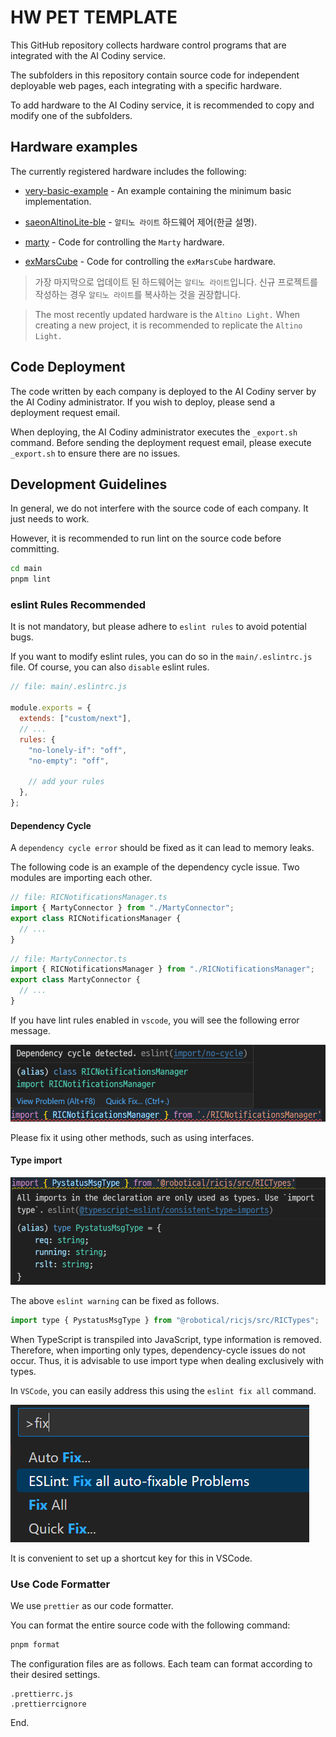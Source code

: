 # HW PET TEMPLATE

This GitHub repository collects hardware control programs that are integrated with the AI Codiny service.

The subfolders in this repository contain source code for independent deployable web pages, each integrating with a specific hardware.

To add hardware to the AI Codiny service, it is recommended to copy and modify one of the subfolders.

## Hardware examples

The currently registered hardware includes the following:

- [very-basic-example](./very-basic-example/README.md) - An example containing the minimum basic implementation.

- [saeonAltinoLite-ble](./saeonAltinoLite-ble/README.md) - `알티노 라이트` 하드웨어 제어(한글 설명).
- [marty](./marty/README.md) - Code for controlling the `Marty` hardware.
- [exMarsCube](./exMarsCube/README.md) - Code for controlling the `exMarsCube` hardware.

> 가장 마지막으로 업데이트 된 하드웨어는 `알티노 라이트`입니다. 신규 프로젝트를 작성하는 경우 `알티노 라이트`를 복사하는 것을 권장합니다.

> The most recently updated hardware is the `Altino Light.` When creating a new project, it is recommended to replicate the `Altino Light.`

## Code Deployment

The code written by each company is deployed to the AI Codiny server by the AI Codiny administrator. If you wish to deploy, please send a deployment request email.

When deploying, the AI Codiny administrator executes the `_export.sh` command. Before sending the deployment request email, please execute `_export.sh` to ensure there are no issues.

## Development Guidelines

In general, we do not interfere with the source code of each company. It just needs to work.

However, it is recommended to run lint on the source code before committing.

```sh
cd main
pnpm lint
```

### eslint Rules Recommended

It is not mandatory, but please adhere to `eslint rules` to avoid potential bugs.

If you want to modify eslint rules, you can do so in the `main/.eslintrc.js` file.
Of course, you can also `disable` eslint rules.

```js
// file: main/.eslintrc.js

module.exports = {
  extends: ["custom/next"],
  // ...
  rules: {
    "no-lonely-if": "off",
    "no-empty": "off",

    // add your rules
  },
};
```

#### Dependency Cycle

A `dependency cycle error` should be fixed as it can lead to memory leaks.

The following code is an example of the dependency cycle issue. Two modules are importing each other.

```javascript
// file: RICNotificationsManager.ts
import { MartyConnector } from "./MartyConnector";
export class RICNotificationsManager {
  // ...
}
```

```javascript
// file: MartyConnector.ts
import { RICNotificationsManager } from "./RICNotificationsManager";
export class MartyConnector {
  // ...
}
```

If you have lint rules enabled in `vscode`, you will see the following error message.

![dependency-cycle](./arts/dependency-cycle.png)

Please fix it using other methods, such as using interfaces.

#### Type import

![import-type](./arts/import-type.png)

The above `eslint warning` can be fixed as follows.

```javascript
import type { PystatusMsgType } from "@robotical/ricjs/src/RICTypes";
```

When TypeScript is transpiled into JavaScript, type information is removed. Therefore, when importing only types, dependency-cycle issues do not occur. Thus, it is advisable to use import type when dealing exclusively with types.

In `VSCode`, you can easily address this using the `eslint fix all` command.

![import-type](./arts/vscode-eslint-fixall.png)

It is convenient to set up a shortcut key for this in VSCode.

### Use Code Formatter

We use `prettier` as our code formatter.

You can format the entire source code with the following command:

```sh
pnpm format
```

The configuration files are as follows. Each team can format according to their desired settings.

```
.prettierrc.js
.prettierrcignore
```

End.
